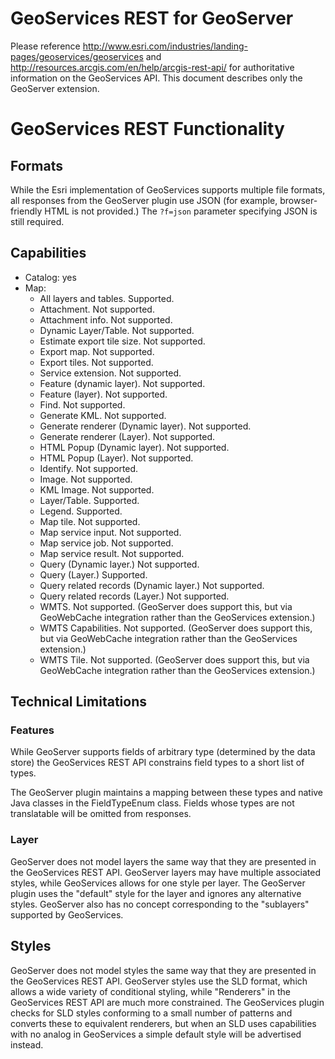 # GeoServices REST for GeoServer

Please reference http://www.esri.com/industries/landing-pages/geoservices/geoservices and http://resources.arcgis.com/en/help/arcgis-rest-api/ for authoritative information on the GeoServices API.  This document describes only the GeoServer extension.

# GeoServices REST Functionality

## Formats

While the Esri implementation of GeoServices supports multiple file formats, all responses from the GeoServer plugin use JSON (for example, browser-friendly HTML is not provided.)  The ``?f=json`` parameter specifying JSON is still required.

## Capabilities

* Catalog: yes
* Map:
  * All layers and tables. Supported.
  * Attachment. Not supported.
  * Attachment info. Not supported.
  * Dynamic Layer/Table. Not supported.
  * Estimate export tile size. Not supported.
  * Export map. Not supported.
  * Export tiles. Not supported.
  * Service extension. Not supported.
  * Feature (dynamic layer). Not supported.
  * Feature (layer). Not supported.
  * Find. Not supported.
  * Generate KML. Not supported.
  * Generate renderer (Dynamic layer). Not supported.
  * Generate renderer (Layer). Not supported.
  * HTML Popup (Dynamic layer). Not supported.
  * HTML Popup (Layer). Not supported.
  * Identify. Not supported.
  * Image. Not supported.
  * KML Image. Not supported.
  * Layer/Table. Supported.
  * Legend. Supported.
  * Map tile. Not supported.
  * Map service input. Not supported.
  * Map service job. Not supported.
  * Map service result. Not supported.
  * Query (Dynamic layer.) Not supported.
  * Query (Layer.) Supported.
  * Query related records (Dynamic layer.) Not supported.
  * Query related records (Layer.) Not supported.
  * WMTS. Not supported. (GeoServer does support this, but via GeoWebCache integration rather than the GeoServices extension.)
  * WMTS Capabilities. Not supported. (GeoServer does support this, but via GeoWebCache integration rather than the GeoServices extension.)
  * WMTS Tile. Not supported. (GeoServer does support this, but via GeoWebCache integration rather than the GeoServices extension.)

## Technical Limitations

### Features

While GeoServer supports fields of arbitrary type (determined by the data store) the GeoServices REST API constrains field types to a short list of types.

The GeoServer plugin maintains a mapping between these types and native Java classes in the FieldTypeEnum class.
Fields whose types are not translatable will be omitted from responses.

### Layer

GeoServer does not model layers the same way that they are presented in the GeoServices REST API.
GeoServer layers may have multiple associated styles, while GeoServices allows for one style per layer.
The GeoServer plugin uses the "default" style for the layer and ignores any alternative styles.
GeoServer also has no concept corresponding to the "sublayers" supported by GeoServices.

## Styles

GeoServer does not model styles the same way that they are presented in the GeoServices REST API.
GeoServer styles use the SLD format, which allows a wide variety of conditional styling, while "Renderers" in the GeoServices REST API are much more constrained.
The GeoServices plugin checks for SLD styles conforming to a small number of patterns and converts these to equivalent renderers, but when an SLD uses capabilities with no analog in GeoServices a simple default style will be advertised instead.
